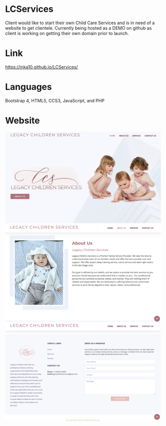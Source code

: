 # LCServices

Client would like to start their own Child Care Services and is in need of a website to get clientele. Currently being hosted as a DEMO on github as client is working on getting their own domain prior to launch. 

# Link

https://inka10.github.io/LCServices/

# Languages 

Bootstrap 4, HTML5, CCS3, JavaScript, and PHP

# Website
![Landing Page](landingpage.png)
![About Us](aboutus.png)
![Contact Us](contactus.png)
